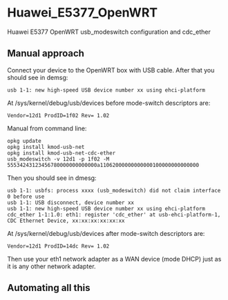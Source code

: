 Huawei_E5377_OpenWRT
====================

Huawei E5377 OpenWRT usb_modeswitch configuration and cdc_ether

Manual approach
--------------------

Connect your device to the OpenWRT box with USB cable. After that you should see in demsg:
```
usb 1-1: new high-speed USB device number xx using ehci-platform
```

At /sys/kernel/debug/usb/devices before mode-switch descriptors are:
```
Vendor=12d1 ProdID=1f02 Rev= 1.02
```

Manual from command line:
```
opkg update
opkg install kmod-usb-net
opkg install kmod-usb-net-cdc-ether
usb_modeswitch -v 12d1 -p 1f02 -M 55534243123456780000000000000a11062000000000000100000000000000
```

Then you should see in dmesg:
```
usb 1-1: usbfs: process xxxx (usb_modeswitch) did not claim interface 0 before use
usb 1-1: USB disconnect, device number xx
usb 1-1: new high-speed USB device number xx using ehci-platform
cdc_ether 1-1:1.0: eth1: register 'cdc_ether' at usb-ehci-platform-1, CDC Ethernet Device, xx:xx:xx:xx:xx:xx
```

At /sys/kernel/debug/usb/devices after mode-switch descriptors are:
```
Vendor=12d1 ProdID=14dc Rev= 1.02
```

Then use your eth1 network adapter as a WAN device (mode DHCP) just as it is any other network adapter.

Automating all this
--------------------


